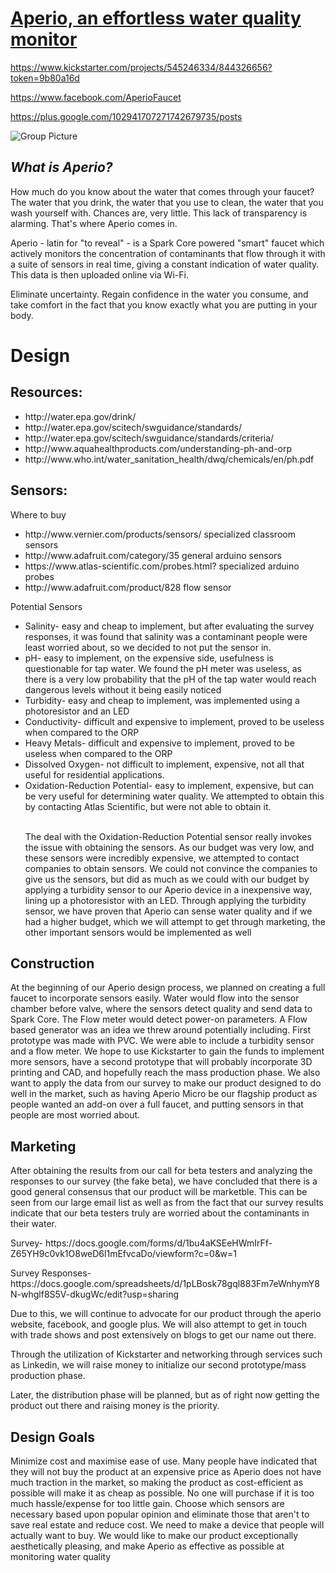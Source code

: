 <h1><a href="www.aperiofaucet.net">Aperio, an effortless water quality monitor</a></h1>

https://www.kickstarter.com/projects/545246334/844326656?token=9b80a16d

https://www.facebook.com/AperioFaucet

https://plus.google.com/102941707271742679735/posts

![Group Picture](https://raw.github.com/mdiamond14/Aperio/master/public_html/group.png)

<h2><i>What is Aperio?</i></h2>

How much do you know about the water that comes through your faucet? The water that you drink, the water that you use to clean, the water that you wash yourself with. Chances are, very little. This lack of transparency is alarming. That's where Aperio comes in.

Aperio - latin for "to reveal" - is a Spark Core powered "smart" faucet which actively monitors the concentration of contaminants that flow through it with a suite of sensors in real time, giving a constant indication of water quality. This data is then uploaded online via Wi-Fi.

Eliminate uncertainty. Regain confidence in the water you consume, and take comfort in the fact that you know exactly what you are putting in your body.


<h1>Design</h1>

<h2>Resources:</h2>
<ul>
<li>http://water.epa.gov/drink/</li>
<li>http://water.epa.gov/scitech/swguidance/standards/</li>
<li>http://water.epa.gov/scitech/swguidance/standards/criteria/</li>
<li>http://www.aquahealthproducts.com/understanding-ph-and-orp</li>
<li>http://www.who.int/water_sanitation_health/dwq/chemicals/en/ph.pdf</li>
</ul>

<h2>Sensors:</h2>
Where to buy
<ul>
<li>http://www.vernier.com/products/sensors/ specialized classroom sensors</li>
<li>http://www.adafruit.com/category/35 general arduino sensors</li>
<li>https://www.atlas-scientific.com/probes.html? specialized arduino probes</li>
<li>http://www.adafruit.com/product/828 flow sensor
</ul>
Potential Sensors
<ul>
<li>Salinity- 							easy and cheap to implement, but after evaluating the survey responses, it was found that salinity was a
								contaminant people were least worried about, so we decided to not put the sensor in. </li>
<li>pH- 									easy to implement, on the expensive side, usefulness is questionable for tap water. We found
								the pH meter was useless, as there is a very low probability that the pH of the tap water would reach 
								dangerous levels without it being easily noticed</li>
<li>Turbidity- 							easy and cheap to implement, was implemented using a photoresistor and an LED </li>
<li>Conductivity- 						difficult and expensive to implement, proved to be useless when compared to the ORP </li>
<li>Heavy Metals- 						difficult and expensive to implement, proved to be useless when compared to the ORP</li>
<li>Dissolved Oxygen- 					        not difficult to implement, expensive, not all that useful for residential applications.</li>
<li>Oxidation-Reduction Potential- 				easy to implement, expensive, but can be very useful for determining water quality. We attempted to obtain
this by contacting Atlas Scientific, but were not able to obtain it. </li>

<br>

<p> The deal with the Oxidation-Reduction Potential sensor really invokes the issue with obtaining the sensors. As our budget was very low, and these sensors were incredibly
expensive, we attempted to contact companies to obtain sensors. We could not convince the companies to give us the sensors, but did as much as we could with our budget by 
applying a turbidity sensor to our Aperio device in a inexpensive way, lining up a photoresistor with an LED. Through applying the turbidity sensor, we have proven that
Aperio can sense water quality and if we had a higher budget, which we will attempt to get through marketing, the other important sensors would be implemented as well </p>
</ul>

<h2>Construction</h2>
<p>At the beginning of our Aperio design process, we planned on creating a full faucet to incorporate sensors easily. 
Water would flow into the sensor chamber before valve, where the sensors detect quality and send data to Spark Core. The Flow meter would detect power-on parameters. 
A Flow based generator was an idea we threw around potentially including. First prototype was made with PVC. We were able to include a turbidity sensor and a flow meter.
We hope to use Kickstarter to gain the funds to implement more sensors, have a second prototype that will probably incorporate 3D printing and CAD, and hopefully reach
the mass production phase. We also want to apply the data from our survey to make our product designed to do well in the market, such as having Aperio Micro be our
flagship product as people wanted an add-on over a full faucet, and putting sensors in that people are most worried about. </p>
<h2>Marketing</h2>
<p>After obtaining the results from our call for beta testers and analyzing the responses to our survey (the fake beta), we have concluded that
there is a good general consensus that our product will be marketble. 
This can be seen from our large email list as well as from the fact that our survey results indicate that our beta testers truly are worried about the contaminants 
in their water.

<p> Survey- https://docs.google.com/forms/d/1bu4aKSEeHWmIrFf-Z65YH9c0vk1O8weD6l1mEfvcaDo/viewform?c=0&w=1 </p>

<p> Survey Responses- https://docs.google.com/spreadsheets/d/1pLBosk78gql883Fm7eWnhymY8N-whglf8S5V-dkugWc/edit?usp=sharing </p>

Due to this, we will continue to advocate for our product through the aperio website, facebook, and google plus. We will also attempt to get in touch with trade shows
and post extensively on blogs to get our name out there.

Through the utilization of Kickstarter and networking through services such as Linkedin, we will raise money to initialize our second prototype/mass production phase. 

Later, the distribution phase will be planned, but as of right now getting the product out there and raising money is the priority. </p>
<h2>Design Goals</h2>
<p> Minimize cost and maximise ease of use. Many people have indicated that they will not buy the product at an expensive price as Aperio does not have much traction in the 
market, so making the product as cost-efficient as possible will make it as cheap as possible. No one will purchase if it is too much hassle/expense for too little gain. 
Choose which sensors are necessary based upon popular opinion and eliminate those that aren't to save real estate and reduce cost. 
We need to make a device that people will actually want to buy. We would like to make our product exceptionally aesthetically pleasing, and make Aperio as effective
as possible at monitoring water quality </p>
